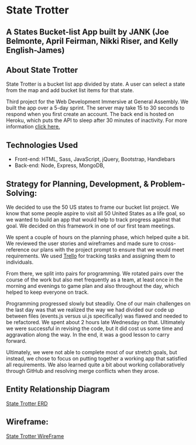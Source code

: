 # State Trotter
## A States Bucket-list App built by JANK (Joe Belmonte, April Feirman, Nikki Riser, and Kelly English-James)

## About State Trotter
State Trotter is a bucket list app divided by state. A user can select a state from the map and add bucket list items for that state.

Third project for the Web Development Immersive at General Assembly.
We built the app over a 5-day sprint. The server may take 15 to 30 seconds to respond when you first create an account. The back end is hosted on Heroku, which puts the API to sleep after 30 minutes of inactivity.
For more information [click here.](https://devcenter.heroku.com/articles/free-dyno-hours)

## Technologies Used
- Front-end: HTML, Sass, JavaScript, jQuery, Bootstrap, Handlebars
- Back-end: Node, Express, MongoDB,

## Strategy for Planning, Development, & Problem-Solving:
We decided to use the 50 US states to frame our bucket list project.  We know that some
people aspire to visit all 50 United States as a life goal, so we wanted to build an app
that would help to track progress against that goal.  We decided on this framework in
one of our first team meetings.

We spent a couple of hours on the planning phase, which helped quite a bit.  We
reviewed the user stories and wireframes and made sure to cross-reference our plans
with the project prompt to ensure that we would meet requirements.  We used [Trello](https://trello.com/) for tracking tasks and assigning them to individuals.

From there, we split into pairs for programming.  We rotated pairs over the course
of the work but also met frequently as a team, at least once in the morning and evenings
to game plan and also throughout the day, which helped to keep everyone on track.

Programming progressed slowly but steadily. One of our main challenges on the last
day was that we realized the way we had divided our code up between files (events.js
versus ui.js specifically) was flawed and needed to be refactored.  We spent about
2 hours late Wednesday on that.  Ultimately we were successful in revising the code,
but it did cost us some time and aggravation along the way.  In the end, it was a
good lesson to carry forward.

Ultimately, we were not able to complete most of our stretch goals, but instead,
we chose to focus on putting together a working app that satisfied all requirements.
We also learned quite a bit about working collaboratively through GitHub and
resolving merge conflicts when they arose.

## Entity Relationship Diagram
 [State Trotter ERD](https://www.dropbox.com/s/9rsuenwt6w0ldam/ERD-revised-2.png?dl=0)

## Wireframe:
 [State Trotter WireFrame](https://drive.google.com/file/d/0B085YpY7Y_tmVUJtVDVpbnNJUkk/view)

